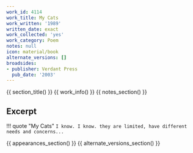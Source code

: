 ```yaml
---
work_id: 4114
work_title: My Cats
work_written: '1989'
written_date: exact
work_collected: 'yes'
work_category: Poem
notes: null
icon: material/book
alternate_versions: []
broadsides:
- publisher: Verdant Press
  pub_date: '2003'
---
```


{{ section_title() }}
{{ work_info() }}
{{ notes_section() }}
## Excerpt
!!! quote "My Cats"
    ```
    I know. I know.
    they are limited, have different
    needs and
    concerns...
    ```

{{ appearances_section() }}
{{ alternate_versions_section() }}